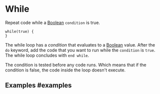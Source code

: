 # While

Repeat code while a [Boolean](/blocks/logic/boolean) `condition` is true.

```block
while(true) {
}
```

The while loop has a *condition* that evaluates to a [Boolean](/blocks/logic/boolean) value. After the `do` keyword, add the code that you want to run while the `condition` is `true`. The while loop concludes with `end while`.

The condition is tested before any code runs. Which means that if the condition is false, the code inside the loop doesn't execute.

## Examples #examples
